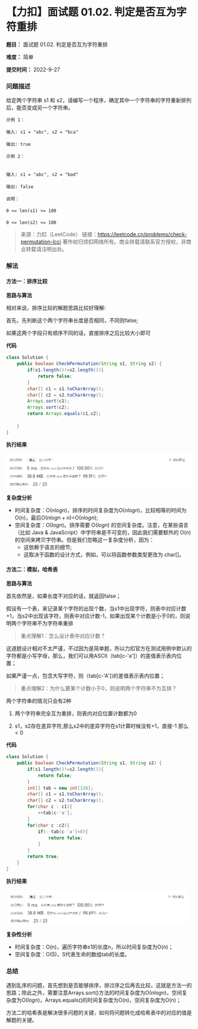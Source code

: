 # 【力扣】面试题 01.02. 判定是否互为字符重排

**题目：** 面试题 01.02. 判定是否互为字符重排

**难度：** 简单

**提交时间：** 2022-9-27	


### 问题描述
给定两个字符串 s1 和 s2，请编写一个程序，确定其中一个字符串的字符重新排列后，能否变成另一个字符串。

```示例
示例 1：

输入: s1 = "abc", s2 = "bca"

输出: true 

示例 2：


输入: s1 = "abc", s2 = "bad"

输出: false

说明：

0 <= len(s1) <= 100

0 <= len(s2) <= 100
```
>来源：力扣（LeetCode）
>链接：https://leetcode.cn/problems/check-permutation-lcci
>著作权归领扣网络所有。商业转载请联系官方授权，非商业转载请注明出处。

### 解法

#### 方法一：排序比较

 **思路与算法** 


相对来说，排序比较的解题思路比较好理解:

首先，先判断这个两个字符串长度是否相同，不同则false;

如果这两个字段只有顺序不同的话，直接排序之后比较大小即可

**代码**

```java
class Solution {
    public boolean CheckPermutation(String s1, String s2) {
        if(s1.length()!=s2.length()){
            return false;
        }
        char[] c1 = s1.toCharArray();
        char[] c2 = s2.toCharArray();
        Arrays.sort(c1);
        Arrays.sort(c2);
        return Arrays.equals(c1,c2);

    }
}
```
**执行结果**

![执行结果](img/20220929225810.png)

**复杂度分析**

- 时间复杂度：O($nlogn$)，排序的时间复杂度为O($nlogn$)，比较相等的时间为O(n)，最后O($nlogn+n$)=O($nlogn$);
- 空间复杂度：O($logn$)。排序需要 O($logn$) 的空间复杂度。注意，在某些语言（比如 Java & JavaScript）中字符串是不可变的，因此我们需要额外的 O(n)的空间来拷贝字符串。但是我们忽略这一复杂度分析，因为：
    - 这依赖于语言的细节;
    - 这取决于函数的设计方式，例如，可以将函数参数类型更改为 char[]。



#### 方法二：模拟，哈希表

 **思路与算法**

首先依然是，如果长度不对应的话，就返回false；

假设有一个表，来记录某个字符的出现个数，当s1中出现字符，则表中对应计数+1，当s2中出现该字符，则表中对应计数-1，如果出现某个计数是小于0的，则说明两个字符串不为字符串重排

>重点理解1：怎么设计表中对应计数？

这道题设计相对不太严谨，不过因为是简单题，所以力扣官方在测试用例中默认的字符都是小写字母，那么，我们可以用ASCII（tab[c-'a']）的差值表示表内位置；

如果严谨一点，包含大写字符，则（tab[c-'A'])的差值表示表内位置；

>重点理解2：为什么要某个计数小于0，则说明两个字符串不为互排？

两个字符串的情况只会有2种

1.  两个字符串完全互为重排，则表内对应位置计数都为0

2.  s1，s2存在差异字符,那么s2中的差异字符在s1计算时候没有+1，直接-1 那么< 0


**代码**

```java
class Solution {
    public boolean CheckPermutation(String s1, String s2) {
        if(s1.length()!=s2.length()){
            return false;
        }
        int[] tab = new int[128];
        char[] c1 = s1.toCharArray();
        char[] c2 = s2.toCharArray();
        for(char c : c1){
            ++tab[c-'a'];
        } 
        for(char c :c2){
            if(--tab[c-'a']<0){
                return false;
            }
        }
        return true;
    }
}
```
**执行结果**

![执行结果](img/20220929225312.png)

**复杂性分析**
- 时间复杂度：O(n)，遍历字符串s1的长度n，所以时间复杂度为O(n)；
- 空间复杂度：O(S)，S代表生命的数组tab的长度。


### 总结

遇到乱序的问题，首先想到是否能够排序，排过序之后再去比较，这就是方法一的思路；除此之外，需要注意Arrays.sort()方法的时间复杂度为O($nlogn$)，空间复杂度为O($logn$)，Arrays.equals()的时间复杂度为O(n)，空间复杂度为O(n)；

方法二的哈希表是解决很多问题的关键，如何将问题转化成哈希表中的对应的值是解题的关键。









